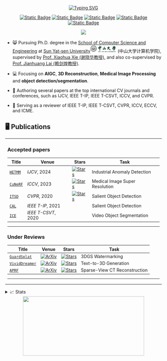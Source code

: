 <div align="center">
<a href="https://github.com/NarcissusEx">
    <img src="https://readme-typing-svg.demolab.com?font=Georgia&size=18&duration=2000&pause=500&multiline=true&repeat=false&color=051C24&width=500&height=80&lines=Zixuan+Chen (陈子轩);Ph.D.+Student+%7C+CV+Researcher;3D+Reconstruction+%7C+Object+Detection%2FSegmentation+%7C+AIGC" alt="Typing SVG"/>
</a>

<a href="https://narcissusex.github.io" rel="nofollow"><img alt="Static Badge" src="https://img.shields.io/badge/Homepage-gray?logo=Google%20chrome&label=Website&labelColor=darkorange&logoColor=white" alt="GitHub" style="max-width: 100%;"></a>
<a href="mailto:chenzx3@mail2.sysu.edu.cn" rel="nofollow"><img alt="Static Badge" src="https://img.shields.io/badge/chenzx3-gray?logo=Gmail&label=Email&labelColor=darkgreen&logoColor=white" alt="Email" style="max-width: 100%;"></a>
<a href="https://scholar.google.com/citations?user=aovhE2kAAAAJ" rel="nofollow"><img alt="Static Badge" src="https://img.shields.io/badge/Zixuan Chen-gray?logo=Google%20scholar&logoColor=white&label=Google Scholar&labelColor=blue" alt="Google Scholar" style="max-width: 100%;"></a>
<a href="https://orcid.org/0000-0001-5100-793X" rel="nofollow"><img alt="Static Badge" src="https://img.shields.io/badge/Zixuan Chen-gray?logo=Orcid&labelColor=green&logoColor=white&label=ORCiD" alt="ORCiD" style="max-width: 100%;"></a>
<a href="https://www.youtube.com/@NarcissusEx" rel="nofollow"><img alt="Static Badge" src="https://img.shields.io/badge/NarcissusEx-gray?logo=Youtube&logoColor=white&label=YouTube&labelColor=FF0000" alt="YouTube" style="max-width: 100%;"></a>
<!-- <a href="https://www.linkedin.com/in/narcissusex/" rel="nofollow"><img alt="Static Badge" src="https://img.shields.io/badge/NarcissusEx-gray?logo=LinkedIn&label=LinkedIn&labelColor=blue" alt="LinkedIn" style="max-width: 100%;"></a> -->
<a href="https://github.com/NarcissusEx">
    <img src="https://github-stats-alpha.vercel.app/api?username=NarcissusEx&cc=22272e&tc=37BCF6&ic=fff&bc=0000">
</a>
</div>
 
* 😸 Pursuing Ph.D. degree in the [School of Computer Science and Engineering](https://cse.sysu.edu.cn) at [Sun Yat-sen University](https://www.sysu.edu.cn/sysuen)<img src='./images/sysu_logos_nobg.png' style='width: 6em;'> (中山大学计算机学院), supervised by [Prof. Xiaohua Xie (谢晓华教授)](https://cse.sysu.edu.cn/content/2478), and also co-supervised by [Prof. Jianhuang Lai (赖剑煌教授)](https://cse.sysu.edu.cn/content/2498).

* 💻 Focusing on **AIGC**, **3D Reconstruction**, **Medical Image Processing** and **object detection/segmentation**.

* 📝 Authoring several papers at the top international CV journals and conferences, such as IJCV, IEEE T-IP, IEEE T-CSVT, ICCV, and CVPR.

* 📖 Serving as a reviewer of IEEE T-IP, IEEE T-CSVT, CVPR, ICCV, ECCV, and ICME.

## 🖥️ Publications
<table>
<tr>
<td>

### Accepted papers

|Title | Venue | Stars| Task|
|--|--|--|--|
| [`HETMM`](https://github.com/NarcissusEx/HETMM) | *IJCV*, 2024 | <a href="https://github.com/NarcissusEx/HETMM"><img alt="Stars" src="https://img.shields.io/github/stars/NarcissusEx/HETMM?style=flat-square&labelColor=black&logo=Github&label=Stars"/></a>| Industrial Anomaly Detection|
[`CuNeRF`](https://narcissusex.github.io/CuNeRF) | *ICCV*, 2023| <a href="https://github.com/NarcissusEx/CuNeRF"><img alt="Stars" src="https://img.shields.io/github/stars/NarcissusEx/CuNeRF?style=flat-square&labelColor=black&logo=Github&label=Stars"/></a>| Medical Image Super Resolution|
|[`ITSD`](https://github.com/moothes/ITSD-pytorch)| *CVPR*, 2020| <a href="https://github.com/moothes/ITSD-pytorch"><img alt="Stars" src="https://img.shields.io/github/stars/moothes/ITSD-pytorch?style=flat-square&labelColor=black&logo=Github&label=Stars"/></a>| Salient Object Detection|
|[`CAL`](https://ieeexplore.ieee.org/abstract/document/9262030)| *IEEE T-IP*, 2021| |Salient Object Detection|
|[`ICE`](https://ieeexplore.ieee.org/abstract/document/8678803)| *IEEE T-CSVT*, 2020| |Video Object Segmentation|
___

### Under Reviews

|Title | Venue | Stars| Task|
|--|--|--|--|
|[`GuardSplat`](https://narcissusex.github.io/GuardSplat)| <a href="https://arxiv.org/abs/2411.19895" rel="nofollow"><img src="https://img.shields.io/badge/cs.CV-2411.19895-b31b1b?logo=arxiv&logoColor=red" alt="ArXiv" style="max-width: 100%;"></a>| <a href="https://github.com/NarcissusEx/GuardSplat"><img alt="Stars" src="https://img.shields.io/github/stars/NarcissusEx/GuardSplat?style=flat-square&labelColor=black&logo=Github&label=Stars"/></a>| 3DGS Watermarking|
[`VividDreamer`](https://narcissusex.github.io/VividDreamer)|<a href="https://arxiv.org/abs/2406.14964" rel="nofollow"><img src="https://img.shields.io/badge/cs.CV-2406.14964-b31b1b?logo=arxiv&logoColor=red" alt="ArXiv" style="max-width: 100%;"></a>| <a href="https://github.com/NarcissusEx/VividDreamer"><img alt="Stars" src="https://img.shields.io/github/stars/NarcissusEx/VividDreamer?style=flat-square&labelColor=black&logo=Github&label=Stars"/></a>| Text-to-3D Generation|
[`APRF`](https://arxiv.org/abs/2307.05270)| <a href="https://arxiv.org/abs/2307.05270" rel="nofollow"><img src="https://img.shields.io/badge/cs.CV-2307.05270-b31b1b?logo=arxiv&logoColor=red" alt="ArXiv" style="max-width: 100%;"></a>| <a href="https://github.com/NarcissusEx/APRF"><img alt="Stars" src="https://img.shields.io/github/stars/NarcissusEx/APRF?style=flat-square&labelColor=black&logo=Github&label=Stars"/></a>| Sparse-View CT Reconstruction|
---


</td></tr>
</table>


<details>
<summary>📈 Stats</summary>
<br>
My Github Stats

![](http://github-profile-summary-cards.vercel.app/api/cards/profile-details?username=NarcissusEx&theme=2077)

![](http://github-profile-summary-cards.vercel.app/api/cards/repos-per-language?username=NarcissusEx&theme=2077)
![](http://github-profile-summary-cards.vercel.app/api/cards/most-commit-language?username=NarcissusEx&theme=2077)

</details>

<div align="center">
<a href="https://clustrmaps.com/site/1c3ee" title="Visit Tracker"><img src="https://www.clustrmaps.com/map_v2.png?d=7T-BGdbQesmVnjnFuTjObl4Uz5G8ih6xMpt_07PBPrU&cl=ffffff" width="390" height="191"></a>
</div>